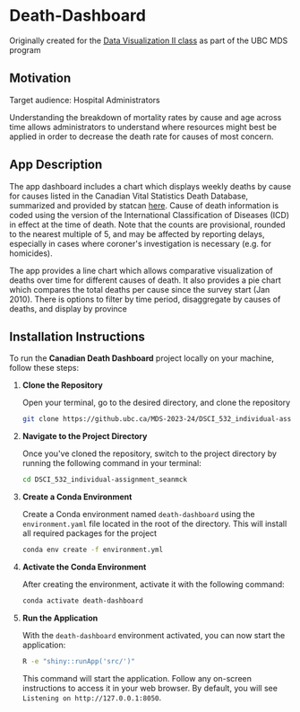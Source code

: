 # Death-Dashboard

Originally created for the [Data Visualization II class](https://ubc-mds.github.io/course-descriptions/DSCI_532_viz-2/) as part of the UBC MDS program

## Motivation

Target audience: Hospital Administrators

Understanding the breakdown of mortality rates by cause and age across time allows administrators to understand where resources might best be applied in order to decrease the death rate for causes of most concern.

## App Description 

The app dashboard includes a chart which displays weekly deaths by cause for causes listed in the Canadian Vital Statistics Death Database, summarized and provided by statcan [here](https://www150.statcan.gc.ca/t1/tbl1/en/tv.action?pid=1310081001). Cause of death information is coded using the version of the International Classification of Diseases (ICD) in effect at the time of death. Note that the counts are provisional, rounded to the nearest multiple of 5, and may be affected by reporting delays, especially in cases where coroner's investigation is necessary (e.g. for homicides). 

The app provides a line chart which allows comparative visualization of deaths over time for different causes of death. It also provides a pie chart which compares the total deaths per cause since the survey start (Jan 2010). There is options to filter by time period, disaggregate by causes of deaths, and display by province  

## Installation Instructions

To run the **Canadian Death Dashboard** project locally on your machine, follow these steps:

1. **Clone the Repository**

    Open your terminal, go to the desired directory, and clone the repository

    ```bash
    git clone https://github.ubc.ca/MDS-2023-24/DSCI_532_individual-assignment_seanmck.git
    ```

2. **Navigate to the Project Directory**

    Once you've cloned the repository, switch to the project directory by running the following command in your terminal:

    ```bash
    cd DSCI_532_individual-assignment_seanmck
    ```

3. **Create a Conda Environment**

    Create a Conda environment named `death-dashboard` using the `environment.yaml` file located in the root of the directory. This will install all required packages for the project

    ```bash
    conda env create -f environment.yml
    ```

4. **Activate the Conda Environment**

    After creating the environment, activate it with the following command:

    ```bash
    conda activate death-dashboard
    ```

5. **Run the Application**

    With the `death-dashboard` environment activated, you can now start the application:

    ```bash
    R -e "shiny::runApp('src/')"
    ```

    This command will start the application. Follow any on-screen instructions to access it in your web browser.
    By default, you will see `Listening on http://127.0.0.1:8050`.
